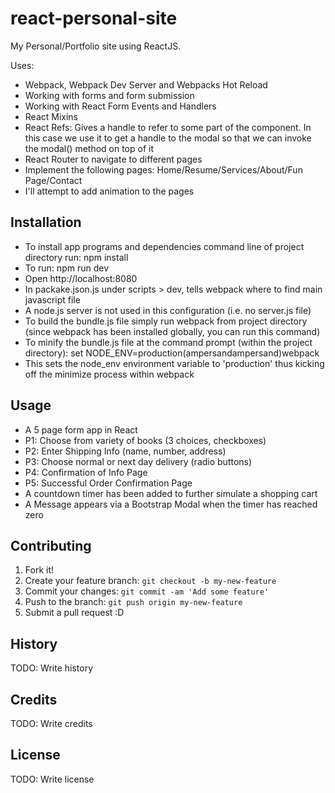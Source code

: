 # react-personal-site

My Personal/Portfolio site using ReactJS.

Uses:
- Webpack, Webpack Dev Server and Webpacks Hot Reload
- Working with forms and form submission
- Working with React Form Events and Handlers
- React Mixins
- React Refs: Gives a handle to refer to some part of the component.
  In this case we use it to get a handle to the modal so that we can
  invoke the modal() method on top of it
- React Router to navigate to different pages
- Implement the following pages:
  Home/Resume/Services/About/Fun Page/Contact
- I'll attempt to add animation to the pages

## Installation

- To install app programs and dependencies command line of project directory run: npm install
- To run: npm run dev
- Open http://localhost:8080
- In packake.json.js under scripts > dev, tells webpack where to find main
javascript file
- A node.js server is not used in this configuration (i.e. no server.js file)
- To build the bundle.js file simply run webpack from project directory
(since webpack has been installed globally, you can run this command)
- To minify the bundle.js file at the command prompt (within the project
directory): set NODE_ENV=production(ampersandampersand)webpack
- This sets the node_env environment variable to 'production' thus kicking
off the minimize process within webpack

## Usage

- A 5 page form app in React
- P1: Choose from variety of books (3 choices, checkboxes)
- P2: Enter Shipping Info (name, number, address)
- P3: Choose normal or next day delivery (radio buttons)
- P4: Confirmation of Info Page
- P5: Successful Order Confirmation Page
- A countdown timer has been added to further simulate a shopping cart
- A Message appears via a Bootstrap Modal when the timer has reached zero

## Contributing

1. Fork it!
2. Create your feature branch: `git checkout -b my-new-feature`
3. Commit your changes: `git commit -am 'Add some feature'`
4. Push to the branch: `git push origin my-new-feature`
5. Submit a pull request :D

## History

TODO: Write history

## Credits

TODO: Write credits

## License

TODO: Write license